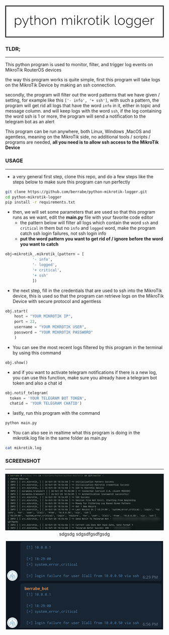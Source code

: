 <p align="center">
  <img src="docs/logo.png">
</p>


### TLDR;
---
This python program is used to monitor, filter, and trigger log events on MikroTik RouterOS devices

the way this program works is quite simple, first this program will take logs on the MikroTik Device by making an ssh connection.

secondly, the program will filter out the word patterns that we have given / setting, for example like this `['- info', '+ ssh']`, with such a pattern, the program will get rid all logs that have the word `info` in it, either in topic and message column. and will keep logs with the word `ssh`, if the log containing the word ssh is 1 or more, the program will send a notification to the telegram bot as an alert

This program can be run anywhere, both Linux, Windows ,MacOS and agentless, meaning on the MikroTik side, no additional tools / scripts / programs are needed, **all you need is to allow ssh access to the MikroTik Device**


### USAGE
---
- a very general first step, clone this repo, and do a few steps like the steps below to make sure this program can run perfectly
```sh
git clone https://github.com/berrabe/python-mikrotik-logger.git
cd python-mikrotik-logger
pip install -r requirements.txt
```

- then, we will set some parameters that are used so that this program runs as we want, edit the **main.py** file with your favorite code editor
  - the pattern below will filter all logs which contain the word `ssh` and `critical` in them but no `info` and `logged` word, make the program catch ssh login failures, not ssh login info
  - **put the word pattern you want to get rid of / ignore before the word you want to catch**
```python
obj=mikrotik_.mikrotik_(pattern = [
			'- info',
			'- logged',
			'+ critical',
			'+ ssh'
			])
```

- the next step, fill in the credentials that are used to ssh into the MikroTik device, this is used so that the program can retrieve logs on the MikroTik Device with secure protocol and agentless
```python
obj.start(
	host = "YOUR MIKROTIK IP", 
	port = 22, 
	username = "YOUR MIKROTIK USER", 
	password = "YOUR MIKROTIK PASSWORD"
	)
```


- You can see the most recent logs filtered by this program in the terminal by using this command
```python
obj.show()
```

- and if you want to activate telegram notifications if there is a new log, you can use this function, make sure you already have a telegram bot token and also a chat id
```python
obj.notif_telegram(
  token = 'YOUR TELEGRAM BOT TOKEN', 
  chatid = 'YOUR TELEGRAM CHATID')
```

- lastly, run this program with the command
```sh
python main.py
```

- You can also see in realtime what this program is doing in the mikrotik.log file in the same folder as main.py
```sh
cat mikrotik.log
```

### SCREENSHOT
---
<p align="center">
  <img src="docs/terminal.png">
  <br>
  sdgsdg sdgsdfgsdfgsdg
</p>

<p align="center">
  <img src="docs/telegram.png">
</p>